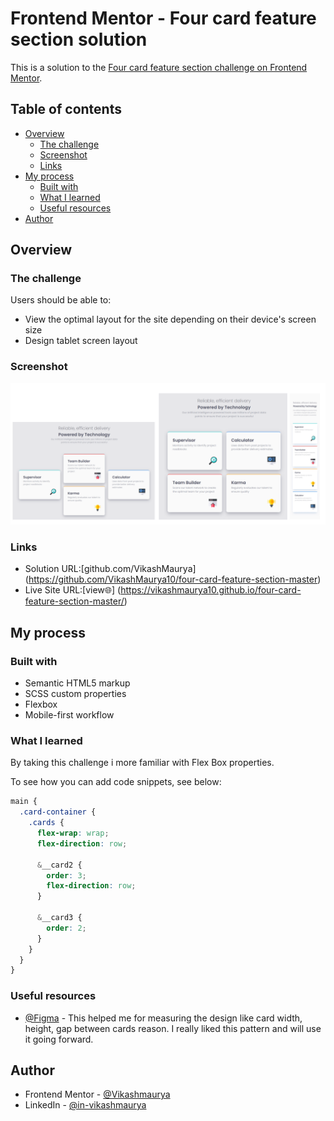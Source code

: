 # Frontend Mentor - Four card feature section solution

This is a solution to the [Four card feature section challenge on Frontend Mentor](https://www.frontendmentor.io/challenges/four-card-feature-section-weK1eFYK).

## Table of contents

- [Overview](#overview)
  - [The challenge](#the-challenge)
  - [Screenshot](#screenshot)
  - [Links](#links)
- [My process](#my-process)
  - [Built with](#built-with)
  - [What I learned](#what-i-learned)
  - [Useful resources](#useful-resources)
- [Author](#author)

## Overview

### The challenge

Users should be able to:

- View the optimal layout for the site depending on their device's screen size
- Design tablet screen layout

### Screenshot

![](./assets/images/screenshot.png)

### Links

- Solution URL:[github.com/VikashMaurya] (https://github.com/VikashMaurya10/four-card-feature-section-master)
- Live Site URL:[view🌐] (https://vikashmaurya10.github.io/four-card-feature-section-master/)

## My process

### Built with

- Semantic HTML5 markup
- SCSS custom properties
- Flexbox
- Mobile-first workflow

### What I learned

By taking this challenge i more familiar with Flex Box properties.

To see how you can add code snippets, see below:

```css
main {
  .card-container {
    .cards {
      flex-wrap: wrap;
      flex-direction: row;

      &__card2 {
        order: 3;
        flex-direction: row;
      }

      &__card3 {
        order: 2;
      }
    }
  }
}
```

### Useful resources

- [@Figma](https://www.figma.com) - This helped me for measuring the design like card width, height, gap between cards reason. I really liked this pattern and will use it going forward.

## Author

- Frontend Mentor - [@Vikashmaurya](https://www.frontendmentor.io/profile/VikashMaurya10)
- LinkedIn - [@in-vikashmaurya](https://www.linkedin.com/in/in-vikashmaurya)
